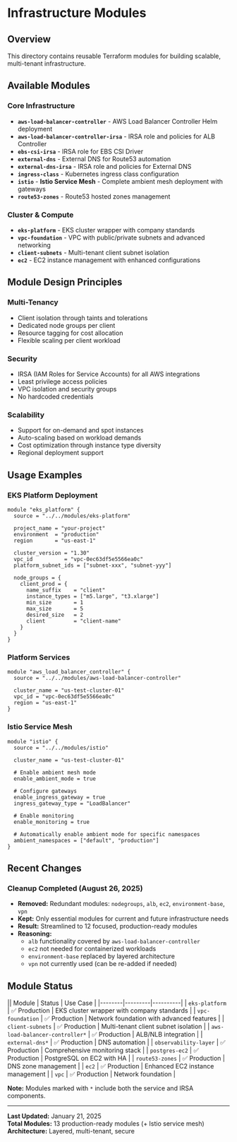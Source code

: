 # Infrastructure Modules

## Overview
This directory contains reusable Terraform modules for building scalable, multi-tenant infrastructure.

## Available Modules

### **Core Infrastructure**
- **`aws-load-balancer-controller`** - AWS Load Balancer Controller Helm deployment
- **`aws-load-balancer-controller-irsa`** - IRSA role and policies for ALB Controller
- **`ebs-csi-irsa`** - IRSA role for EBS CSI Driver
- **`external-dns`** - External DNS for Route53 automation
- **`external-dns-irsa`** - IRSA role and policies for External DNS
- **`ingress-class`** - Kubernetes ingress class configuration
- **`istio`** - **Istio Service Mesh** - Complete ambient mesh deployment with gateways
- **`route53-zones`** - Route53 hosted zones management

### **Cluster & Compute**
- **`eks-platform`** - EKS cluster wrapper with company standards
- **`vpc-foundation`** - VPC with public/private subnets and advanced networking
- **`client-subnets`** - Multi-tenant client subnet isolation
- **`ec2`** - EC2 instance management with enhanced configurations

## Module Design Principles

### **Multi-Tenancy**
- Client isolation through taints and tolerations
- Dedicated node groups per client
- Resource tagging for cost allocation
- Flexible scaling per client workload

### **Security**
- IRSA (IAM Roles for Service Accounts) for all AWS integrations
- Least privilege access policies
- VPC isolation and security groups
- No hardcoded credentials

### **Scalability**
- Support for on-demand and spot instances
- Auto-scaling based on workload demands
- Cost optimization through instance type diversity
- Regional deployment support

## Usage Examples

### **EKS Platform Deployment**
```hcl
module "eks_platform" {
  source = "../../modules/eks-platform"
  
  project_name = "your-project"
  environment  = "production"
  region       = "us-east-1"
  
  cluster_version = "1.30"
  vpc_id          = "vpc-0ec63df5e5566ea0c"
  platform_subnet_ids = ["subnet-xxx", "subnet-yyy"]
  
  node_groups = {
    client_prod = {
      name_suffix    = "client"
      instance_types = ["m5.large", "t3.xlarge"]
      min_size       = 1
      max_size       = 5
      desired_size   = 2
      client         = "client-name"
    }
  }
}
```

### **Platform Services**
```hcl
module "aws_load_balancer_controller" {
  source = "../../modules/aws-load-balancer-controller"
  
  cluster_name = "us-test-cluster-01"
  vpc_id = "vpc-0ec63df5e5566ea0c"
  region = "us-east-1"
}
```

### **Istio Service Mesh**
```hcl
module "istio" {
  source = "../../modules/istio"
  
  cluster_name = "us-test-cluster-01"
  
  # Enable ambient mesh mode
  enable_ambient_mode = true
  
  # Configure gateways
  enable_ingress_gateway = true
  ingress_gateway_type = "LoadBalancer"
  
  # Enable monitoring
  enable_monitoring = true
  
  # Automatically enable ambient mode for specific namespaces
  ambient_namespaces = ["default", "production"]
}
```

## Recent Changes

### **Cleanup Completed (August 26, 2025)**
- **Removed:** Redundant modules: `nodegroups`, `alb`, `ec2`, `environment-base`, `vpn`
- **Kept:** Only essential modules for current and future infrastructure needs
- **Result:** Streamlined to 12 focused, production-ready modules
- **Reasoning:** 
  - `alb` functionality covered by `aws-load-balancer-controller`
  - `ec2` not needed for containerized workloads
  - `environment-base` replaced by layered architecture
  - `vpn` not currently used (can be re-added if needed)

## Module Status
|| Module | Status | Use Case |
|--------|---------|----------|
| `eks-platform` | ✅ Production | EKS cluster wrapper with company standards |
| `vpc-foundation` | ✅ Production | Network foundation with advanced features |
| `client-subnets` | ✅ Production | Multi-tenant client subnet isolation |
| `aws-load-balancer-controller*` | ✅ Production | ALB/NLB integration |
| `external-dns*` | ✅ Production | DNS automation |
| `observability-layer` | ✅ Production | Comprehensive monitoring stack |
| `postgres-ec2` | ✅ Production | PostgreSQL on EC2 with HA |
| `route53-zones` | ✅ Production | DNS zone management |
| `ec2` | ✅ Production | Enhanced EC2 instance management |
| `vpc` | ✅ Production | Network foundation |

**Note:** Modules marked with `*` include both the service and IRSA components.

---

**Last Updated:** January 21, 2025  
**Total Modules:** 13 production-ready modules (+ Istio service mesh)  
**Architecture:** Layered, multi-tenant, secure
